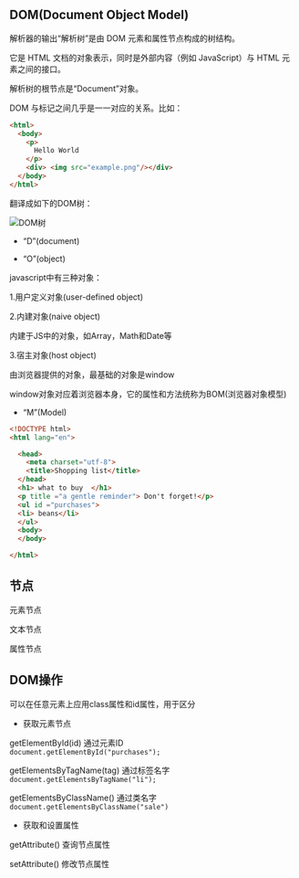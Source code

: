 ## DOM(Document Object Model)
解析器的输出“解析树”是由 DOM 元素和属性节点构成的树结构。     

它是 HTML 文档的对象表示，同时是外部内容（例如 JavaScript）与 HTML 元素之间的接口。    

解析树的根节点是“Document”对象。

DOM 与标记之间几乎是一一对应的关系。比如：   

```html
<html>
  <body>
    <p>
      Hello World
    </p>
    <div> <img src="example.png"/></div>
  </body>
</html>
```
翻译成如下的DOM树：   

 ![DOM树](http://www.html5rocks.com/zh/tutorials/internals/howbrowserswork/image015.png)      
 
* “D”(document)   
 
* “O”(object)   
 
javascript中有三种对象：    

1.用户定义对象(user-defined object)  

2.内建对象(naive object)   

内建于JS中的对象，如Array，Math和Date等   

3.宿主对象(host object)    

由浏览器提供的对象，最基础的对象是window    


window对象对应着浏览器本身，它的属性和方法统称为BOM(浏览器对象模型)

* “M”(Model)   

```html
<!DOCTYPE html>
<html lang="en">

  <head>
    <meta charset="utf-8">
    <title>Shopping list</title>
  </head>
  <h1> what to buy  </h1>
  <p title ="a gentle reminder"> Don't forget!</p>
  <ul id ="purchases"> 
  <li> beans</li>
  </ul>
  <body>
  </body>

</html>

```

## 节点
元素节点   

文本节点   

属性节点


## DOM操作
可以在任意元素上应用class属性和id属性，用于区分
* 获取元素节点     

getElementById(id) 通过元素ID    
`document.getElementById("purchases");`   

getElementsByTagName(tag) 通过标签名字   
`document.getElementsByTagName("li");`     

getElementsByClassName() 通过类名字   
`document.getElementsByClassName("sale")`     


* 获取和设置属性    


getAttribute() 查询节点属性   

setAttribute()  修改节点属性  


